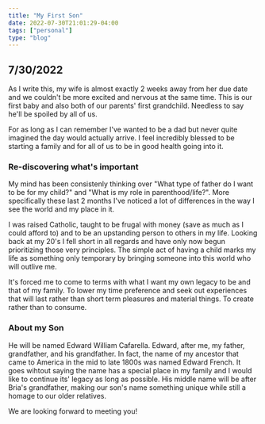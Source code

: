 ```yaml
---
title: "My First Son"
date: 2022-07-30T21:01:29-04:00
tags: ["personal"]
type: "blog"
---
```


## 7/30/2022

As I write this, my wife is almost exactly 2 weeks away from her due date and we couldn't be more excited and nervous at the same time. This is our first baby and also both of our parents' first grandchild. Needless to say he'll be spoiled by all of us.

For as long as I can remember I've wanted to be a dad but never quite imagined the day would actually arrive. I feel incredibly blessed to be starting a family and for all of us to be in good health going into it.

### Re-discovering what's important

My mind has been consistenly thinking over "What type of father do I want to be for my child?" and "What is my role in parenthood/life?". More specifically these last 2 months I've noticed a lot of differences in the way I see the world and my place in it.

I was raised Catholic, taught to be frugal with money (save as much as I could afford to) and to be an upstanding person to others in my life. Looking back at my 20's I fell short in all regards and have only now begun prioritizing those very principles. The simple act of having a child marks my life as something only temporary by bringing someone into this world who will outlive me.

It's forced me to come to terms with what I want my own legacy to be and that of my family. To lower my time preference and seek out experiences that will last rather than short term pleasures and material things. To create rather than to consume.

### About my Son

He will be named Edward William Cafarella. Edward, after me, my father, grandfather, and his grandfather. In fact, the name of my ancestor that came to America in the mid to late 1800s was named Edward French. It goes wihtout saying the name has a special place in my family and I would like to continue its' legacy as long as possible. His middle name will be after Bria's grandfather, making our son's name something unique while still a homage to our older relatives.

We are looking forward to meeting you!
